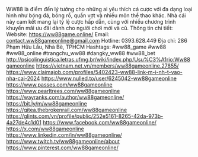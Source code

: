 WW88 là điểm đến lý tưởng cho những ai yêu thích cá cược với đa dạng loại hình như bóng đá, bóng rổ, quần vợt và nhiều môn thể thao khác. Nhà cái này cam kết mang lại tỷ lệ cược hấp dẫn, cùng với nhiều chương trình khuyến mãi ưu đãi dành cho người chơi mới và cũ.
Thông tin chi tiết: 
Website: https://ww88game.online/
Email: contact.ww88gameonline@gmail.com
Hotline: 0393.628.449
Địa chỉ: 286 Phạm Hữu Lầu, Nhà Bè, TPHCM
Hashtags: #ww88_game #ww88 #ww88_online #trangchu_ww88 #dangky_ww88 #ww88_bet
http://psicolinguistica.letras.ufmg.br/wiki/index.php/Usu%C3%A1rio:Ww88gameonline
https://vietnam.net.vn/members/ww88gameonline.27855/
https://www.claimajob.com/profiles/5402423-ww88-link-m-i-nh-t-vao-nha-cai-2024
https://www.nulled.to/user/6245042-ww88gameonline
https://www.passes.com/ww88gameonline
https://www.pearltrees.com/ww88gameonline
https://wayranks.com/author/ww88gameonline/
https://bit.ly/m/ww88gameonline
https://gitea.thebrokenrail.com/ww88gameonline
https://glints.com/vn/profile/public/252e5161-8265-42da-973b-4a27de4c1d01
https://www.facebook.com/ww88gameonline/
https://x.com/ww88gameonline
https://www.linkedin.com/in/ww88gameonline/
https://www.twitch.tv/ww88gameonline/about
https://www.pinterest.com/ww88gameonline/
